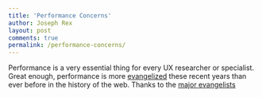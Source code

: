 ```yaml
---
title: 'Performance Concerns'
author: Joseph Rex
layout: post
comments: true
permalink: /performance-concerns/
---
```


Performance is a very essential thing for every UX researcher or specialist. Great enough, performance is more [evangelized][1] these recent years than ever before in the history of the web. Thanks to the [major evangelists][2]

[1]: http://perf.rocks
[2]: http://perf.rocks/people/